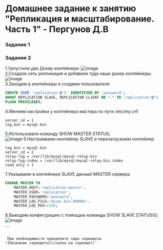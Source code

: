 # Домашнее задание к занятию "Репликация и масштабирование. Часть 1" - Пергунов Д.В

### Задание 1



### Задание 2
1.Запустили два Докер контейнера:
![image](https://github.com/dimindrol/Replicationscaling.P1-pergunov/assets/103885836/8c866b80-eaa2-41f1-9aaa-dfaf23babac6)  
2.Создали сеть репликация и добавили туда наши докер контейнеры:  
![image](https://github.com/dimindrol/Replicationscaling.P1-pergunov/assets/103885836/44b1ce1a-36d1-4da7-b5c8-bbe7724d9be6)  
3.Заходим в контейнеры и создаем пользователя 
```sql
CREATE USER 'replication'@'%' IDENTIFIED BY 'password';
GRANT REPLICATION SLAVE, REPLICATION CLIENT ON *.* TO 'replication'@'%';
FLUSH PRIVILEGES;
```
4.Меняем настройки у контейнера мастера по пути /etc/my.cnf  
```
server_id = 1  
log_bin = mysql-bin
```
5.Использовали команду SHOW MASTER STATUS;  
![image](https://github.com/dimindrol/Replicationscaling.P1-pergunov/assets/103885836/76f1a4e1-ea9f-45f5-8865-03e49c6f2b9c)
6.Настраиваем контейнер SLAVE и перезагружаем контейнер  
```
log_bin = mysql-bin  
server_id = 2  
relay-log = /var/lib/mysql/mysql-relay-bin  
relay-log-index = /var/lib/mysql/mysql-relay-bin.index  
read_only = 1
```
7.Указываем в контейнере SLAVE данный MASTER сервера:
```sql
CHANGE MASTER TO  
    MASTER_HOST='replication-master',  
    MASTER_USER='replication',  
    MASTER_PASSWORD='password',  
    MASTER_LOG_FILE='mysql-bin.000001',  
    MASTER_LOG_POS=1540;
```
8.Выводим конфигурацию с помощью команды SHOW SLAVE STATUS\G;  
![image](https://github.com/dimindrol/Replicationscaling.P1-pergunov/assets/103885836/12a4d6b4-4d5c-4884-a813-d9d5409424d1)  
....
```

`При необходимости прикрепитe сюда скриншоты
![Название скриншота](ссылка на скриншот)`

